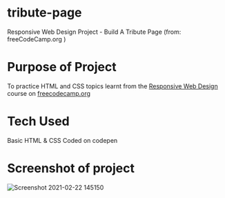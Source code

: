 # tribute-page
Responsive Web Design Project - Build A Tribute Page (from: freeCodeCamp.org )

# Purpose of Project
To practice HTML and CSS topics learnt from the [Responsive Web Design](https://www.freecodecamp.org/learn/responsive-web-design/) course on [freecodecamp.org](freecodecamp.org)

# Tech Used
Basic HTML & CSS
Coded on codepen

# Screenshot of project

![Screenshot 2021-02-22 145150](https://user-images.githubusercontent.com/57208684/108672767-989f2500-751d-11eb-9004-e9b3308eda75.jpg)
